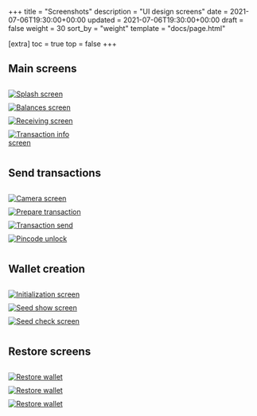 +++
title = "Screenshots"
description = "UI design screens"
date = 2021-07-06T19:30:00+00:00
updated = 2021-07-06T19:30:00+00:00
draft = false
weight = 30
sort_by = "weight"
template = "docs/page.html"

[extra]
toc = true
top = false
+++

<style>
.screenshot {
    max-width: 160px;
    margin-bottom: 10px;
}

.screens-row {
    margin-top: 30px;
    margin-bottom: 30px;
}
</style>

## Main screens 

<div class="row screens-row justify-content-center">
    <div class="col-lg-4 col-md-4 col-sm-6 text-center">
        <a href="/screenshots/splash_screen.png" data-lightbox="screenshots">
            <img class="screenshot" src="/screenshots/splash_screen.png" alt="Splash screen" />
        </a>
    </div>
    <div class="col-lg-4 col-md-4 col-sm-6 text-center">
        <a href="/screenshots/balances_screen.png" data-lightbox="screenshots">
            <img class="screenshot" src="/screenshots/balances_screen.png" alt="Balances screen" />
        </a>
    </div>
    <div class="col-lg-4 col-md-4 col-sm-6 text-center">
        <a href="/screenshots/receive_screen.png" data-lightbox="screenshots">
            <img class="screenshot" src="/screenshots/receive_screen.png" alt="Receiving screen" />
        </a>
    </div>
    <div class="col-lg-4 col-md-4 col-sm-6 text-center">
        <a href="/screenshots/txinfo_screen.png" data-lightbox="screenshots">
            <img class="screenshot" src="/screenshots/txinfo_screen.png" alt="Transaction info screen" />
        </a>
    </div>
</div>

## Send transactions

<div class="row screens-row justify-content-center">
    <div class="col-lg-4 col-md-4 col-sm-6 text-center">
        <a href="/screenshots/send_camera.png" data-lightbox="screenshots">
            <img class="screenshot" src="/screenshots/send_camera.png" alt="Camera screen" />
        </a>
    </div>
    <div class="col-lg-4 col-md-4 col-sm-6 text-center">
        <a href="/screenshots/send_prepare.png" data-lightbox="screenshots">
            <img class="screenshot" src="/screenshots/send_prepare.png" alt="Prepare transaction" />
        </a>
    </div>
    <div class="col-lg-4 col-md-4 col-sm-6 text-center">
        <a href="/screenshots/send_screen.png" data-lightbox="screenshots">
            <img class="screenshot" src="/screenshots/send_screen.png" alt="Transaction send" />
        </a>
    </div>
    <div class="col-lg-4 col-md-4 col-sm-6 text-center">
        <a href="/screenshots/pincode_screen.png" data-lightbox="screenshots">
            <img class="screenshot" src="/screenshots/pincode_screen.png" alt="Pincode unlock" />
        </a>
    </div>
</div>

## Wallet creation 

<div class="row screens-row justify-content-center">
    <div class="col-lg-4 col-md-4 col-sm-6 text-center">
        <a href="/screenshots/initialization_screen.png" data-lightbox="screenshots">
            <img class="screenshot" src="/screenshots/initialization_screen.png" alt="Initialization screen" />
        </a>
    </div>
    <div class="col-lg-4 col-md-4 col-sm-6 text-center">
        <a href="/screenshots/seed_screen.png" data-lightbox="screenshots">
            <img class="screenshot" src="/screenshots/seed_screen.png" alt="Seed show screen" />
        </a>
    </div>
    <div class="col-lg-4 col-md-4 col-sm-6 text-center">
        <a href="/screenshots/seed_check_screen.png" data-lightbox="screenshots">
            <img class="screenshot" src="/screenshots/seed_check_screen.png" alt="Seed check screen" />
        </a>
    </div>
</div>

## Restore screens

<div class="row screens-row justify-content-center">
    <div class="col-lg-4 col-md-4 col-sm-6 text-center">
        <a href="/screenshots/restore_screen_1.png" data-lightbox="screenshots">
            <img class="screenshot" src="/screenshots/restore_screen_1.png" alt="Restore wallet" />
        </a>
    </div>
    <div class="col-lg-4 col-md-4 col-sm-6 text-center">
        <a href="/screenshots/restore_screen_2.png" data-lightbox="screenshots">
            <img class="screenshot" src="/screenshots/restore_screen_2.png" alt="Restore wallet" />
        </a>
    </div>
    <div class="col-lg-4 col-md-4 col-sm-6 text-center">
        <a href="/screenshots/restore_screen.png" data-lightbox="screenshots">
            <img class="screenshot" src="/screenshots/restore_screen.png" alt="Restore wallet" />
        </a>
    </div>
</div>

<script>
window.onload = function(){ initScreenshots(); };
</script>
